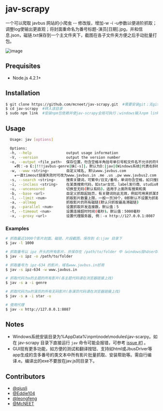 # jav-scrapy

一个可以爬取 javbus 网站的小爬虫
-- 修改版，增加-w -i -u参数以便进阶抓取；调整log使输出更直观；将封面重命名为番号标题-演员[日期].jpg，并和信息.json，磁链.txt保存到一个主文件夹下，截图在各子文件夹方便之后手动批量打包。

![image](https://github.com/McNEET/jav-scrapy/blob/patch-1/Snap.png)

## Prequisites

- Node.js 4.2.1+

## Installation

```bash  #windows请用管理员方式打开命令行
$ git clone https://github.com/mcneet/jav-scrapy.git  #需要安装git；无git的可以下载zip解压至%AppData%\npm\node\modules\jav-scarpy下，放在其他目录GUI将无法使用
$ cd jav-scrapy  #转入该目录
$ sudo npm link  #安装npm包依赖并使jav-scrapy全局可执行；windows输入npm link即可
```

## Usage

```bash
  Usage: jav [options]

  Options:
  -h, --help                output usage information
  -V, --version             output the version number
  -o, --output <file_path>  保存位置，勿含空格半角括号单引号和文件名不允许的符号，已有的文件会跳过
    ★例：-o E:|!!!javbus-genre|妹[-s]|，默认为D:|jav|(Windows系统|代表右斜杠，其他系统为左斜杠)
  -w, --www <string>        自定义域名, 默认www.javbus.com
    ★一直timeout链接失败时可改为www.javbus.in .me .us .pw www.javbus2.com www.seedmm.com www.busjav.cc www.busdmm.net www.dmmsee.net等；地址发布页https://announce.seedmm.com/website.php
  -s, --search <string>     搜索关键词，可繁中/日文/番号，单词勿含空格，如只搜番号须加入-，不设置则为从网站首页开始！
  -i, --inclass <string>    在某类搜索代码，如star女优、label发行商、studio制作商、series系列、genre类别，搜索关键词则必须为其中代码！（网站点入影片右方链接中找）
  -u, --uncensored          切换至无码(默认有码)，适用于上面所有搜索和类
  -b, --base <url>          自定义抓取起始页，有关键词则此无效，例如可用来抓某类别1j：-b http://www.javbus.in/genre/1j（网址如search/后的关键字不能是汉字/日文，可网页搜后复制过来）
  -l, --limit <num>         抓取影片数量上限，一般一页30个，0即默认不设置为抓取全部影片
  -a, --allmag              抓取影片的所有磁链(默认只抓取最高清磁链)
  -p, --parallel <num>      设置抓取并发连接数，默认值：5
  -t, --timeout <num>       设置连接超时时间(毫秒)。默认值：5000毫秒
  -x, --proxy <url>         设置代理服务器, 例：-x http://127.0.0.1:8087
```

### Examples

```bash
# 抓取最近1000个影片封面、磁链、片段截图，保存到 d:\jav 目录下
$ jav -l 1000

# 抓取番号以 ipz 开头的所有影片，并保存在 /path/to/folder 中（windows指%UserData%\path\to\folder）
$ jav -s ipz -o /path/to/folder

# 抓取番号为 ipz-634 的影片，域名www.javbus.in好用
$ jav -s ipz-634 -w www.javbus.in

# 抓取代码为a的主题的所有影片(各主题代码请在浏览器链接上找)
$ jav -s a -i genre

# 抓取代码为a的演员的所有无码影片(各演员代码请在浏览器链接上找)
$ jav -s a -i star -u

# 使用代理
$ jav -x http://127.0.0.1:8087
```

## Notes

- Windows系统安装目录为%AppData%\npm\node\modules\jav-scarpy。如在 jav-scrapy 目录下直接运行 `jav` 命令可能会报错，可参考 [issue #1](https://github.com/raawaa/jav-scrapy/issues/1) 。
- GUI现有更多功能，如方便的测试和翻译按钮、支持如html或JbusDriver等app生成的含多番号的类文本中所有影片批量抓取、安装帮助等。需自行编译.e。编译出的exe不要放在jav.js同目录下。

## Contributors

- [@qiusli](https://github.com/qiusli)
- [@Eddie104](https://github.com/Eddie104)
- [@leongfeng](https://github.com/leongfeng)
- [@McNEET](https://github.com/McNEET)
